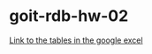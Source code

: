 # goit-rdb-hw-02

[Link to the tables in the google excel](https://docs.google.com/spreadsheets/d/1KJ5j5fovxFb2joU-42HkUyt2QKY9ZcHknWs7ba5SufI/edit?gid=0#gid=0)

